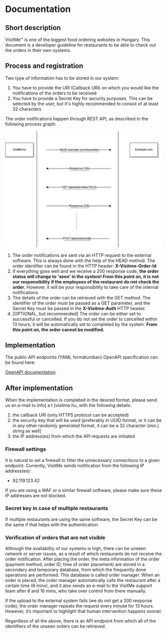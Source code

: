 Documentation
===

## Short description

VisitMe™ is one of the biggest food ordering websites in Hungary. This document is a developer guideline for restaurants to be able to check out the orders in their own systems.

## Process and registration

Two type of information has to be stored in our system:
1. You have to provide the URI (Callback URI) on which you would like the notifications of the orders to be received
2. You have to provide a Secret Key for security purposes. This can be selected by the user, but it's highly recommended to consist of at least 32 characters

The order notifications happen through REST API, as described in the following process graph:

![image flow](images/flow.jpg)

1. The order notifications are sent via an HTTP request to the external software. This is always done with the help of the HEAD method. The order identifier can be found in the HTTP header: __X-Visitme-Order-Id__
2. If everything goes well and we receive a 200 response code, __the order status will change to 'seen' in the system! From this point on, it is not our responsibility if the employees of the restaurant do not check the order.__ However, it will be your responsibility to take care of the internal notifications.
3. The details of the order can be retrieved with the GET method. The identifier of the order must be passed as a GET parameter, and the Secret Key must be passed in the __X-Visitme-Auth__ HTTP header.
4. [OPTIONAL, but recommended] The order can be either set to successful or cancelled. If you do not set the order to cancelled within 13 hours, it will be automatically set to completed by the system. __From this point on, the order cannot be modified.__

## Implementation

The public API endpoints (YAML formátumban) OpenAPI specification can be found here:

[OpenAPI documentation](openapi/api-documentation.yaml).

## After implementation

When the implementation is completed in the desired format, please send us an e-mail to info[ a t ]visitme.hu, with the following details:

1. the callback URI (only HTTPS protocol can be accepted)
2. the security key that will be used [preferably in UUID format, or it can be in any other randomly generated format, it can be a 32 character (min.) string as well]
3. the IP address(es) from which the API requests are initiated


### Firewall settings

It is natural to set a firewall to filter the unnecessary connections to a given endpoint. Currently, VisitMe sends notification from the following IP address(es):

* 92.119.123.42

If you are using a WAF or a similar firewall software, please make sure these IP addresses are not blocked.

### Secret key in case of multiple restaurants

If multiple restaurants are using the same software, the Secret Key can be the same if that helps with the authentication.

### Verification of orders that are not visible

Although the availability of our systems is high, there can be unseen network or server issues, as a result of which restaurants do not receive the order notification. After placing the order, the meta information of the order (payment method, order ID, time of order placement) are stored in a secondary and temporary database, from which the frequently done operations are performed. This database is called order manager. When an order is placed, the order manager automatically calls the restaurant after a certain time (6 mins), and it also sends an e-mail to the VisitMe support team after 8 and 16 mins, who take over control from there manually.

If the upload to the external system fails (we do not get a 200 response code), the order manager repeats the request every minute for 13 hours. However, it’s important to highlight that human intervention happens sooner.

Regardless of all the above, there is an API endpoint from which all of the identifiers of the unseen orders can be retrieved.
